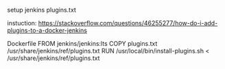 setup jenkins plugins.txt

instuction: https://stackoverflow.com/questions/46255277/how-do-i-add-plugins-to-a-docker-jenkins

Dockerfile
 FROM jenkins/jenkins:lts
 COPY plugins.txt /usr/share/jenkins/ref/plugins.txt
 RUN /usr/local/bin/install-plugins.sh < /usr/share/jenkins/ref/plugins.txt
 
